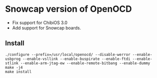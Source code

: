 Snowcap version of OpenOCD
==========================

* Fix support for ChibiOS 3.0
* Add support for Snowcap boards.

Install
-------

```
./configure --prefix=/usr/local/openocd/ --disable-werror --enable-usbprog --enable-vsllink --enable-buspirate --enable-ftdi --enable-stlink --enable-arm-jtag-ew --enable-remote-bitbang --enable-dummy
make -j4
make install
```

